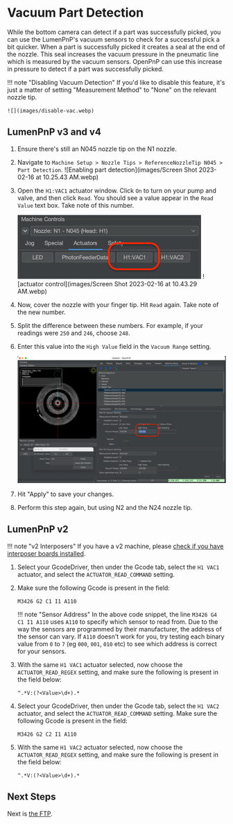 
# Vacuum Part Detection

While the bottom camera can detect if a part was successfully picked, you can use the LumenPnP's vacuum sensors to check for a successful pick a bit quicker. When a part is successfully picked it creates a seal at the end of the nozzle. This seal increases the vacuum pressure in the pneumatic line which is measured by the vacuum sensors. OpenPnP can use this increase in pressure to detect if a part was successfully picked.

!!! note "Disabling Vacuum Detection"
    If you'd like to disable this feature, it's just a matter of setting "Measurement Method" to "None" on the relevant nozzle tip.

    ![](images/disable-vac.webp)

## LumenPnP v3 and v4

1. Ensure there's still an N045 nozzle tip on the N1 nozzle.
2. Navigate to `Machine Setup > Nozzle Tips > ReferenceNozzleTip N045 > Part Detection`.
  ![Enabling part detection](images/Screen Shot 2023-02-16 at 10.25.43 AM.webp)

1. Open the `H1:VAC1` actuator window. Click `On` to turn on your pump and valve, and then click `Read`. You should see a value appear in the `Read Value` text box. Take note of this number.

    ![vac1 actuator](images/vac1-actuator.webp)
    ![actuator control](images/Screen Shot 2023-02-16 at 10.43.29 AM.webp)

2. Now, cover the nozzle with your finger tip. Hit `Read` again. Take note of the new number.

3. Split the difference between these numbers. For example, if your readings were `250` and `246`, choose `248`.

4. Enter this value into the `High Value` field in the `Vacuum Range` setting.

    ![entering vac threshold value for n045](images/entering-vac-cal.webp)

1. Hit "Apply" to save your changes.

5. Perform this step again, but using N2 and the N24 nozzle tip.

## LumenPnP v2

!!! note "v2 Interposers"
    If you have a v2 machine, please [check if you have interposer boards installed](../../../guides/rev3-vac-interposer/index.md).

1. Select your GcodeDriver, then under the Gcode tab, select the `H1 VAC1` actuator, and select the `ACTUATOR_READ_COMMAND` setting.

2. Make sure the following Gcode is present in the field:

    ```gcode
    M3426 G2 C1 I1 A110
    ```

    !!! note "Sensor Address"
        In the above code snippet, the line `M3426 G4 C1 I1 A110` uses `A110` to specify which sensor to read from. Due to the way the sensors are programmed by their manufacturer, the address of the sensor can vary. If `A110` doesn't work for you, try testing each binary value from `0` to `7` (eg `000`, `001`, `010` etc) to see which address is correct for your sensors.

3. With the same `H1 VAC1` actuator selected, now choose the `ACTUATOR_READ_REGEX` setting, and make sure the following is present in the field below:

    ```regex
    ^.*V:(?<Value>\d+).*
    ```

4. Select your GcodeDriver, then under the Gcode tab, select the `H1 VAC2` actuator, and select the `ACTUATOR_READ_COMMAND` setting. Make sure the following Gcode is present in the field:

    ```gcode
    M3426 G2 C2 I1 A110
    ```

5. With the same `H1 VAC2` actuator selected, now choose the `ACTUATOR_READ_REGEX` setting, and make sure the following is present in the field below:

    ```regex
    ^.*V:(?<Value>\d+).*
    ```

## Next Steps

Next is [the FTP](../../ftp/index.md).
